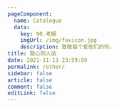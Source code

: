 ```yaml
---
pageComponent: 
  name: Catalogue
  data: 
    key: 90.考据
    imgUrl: /img/favicon.jpg
    description: 致敬每个爱他们的你。
title: 戬心同人站
date: 2021-11-13 23:59:59
permalink: /other/
sidebar: false
article: false
comment: false
editLink: false
---
```


